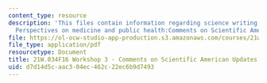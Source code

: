 ```yaml
---
content_type: resource
description: 'This files contain information regarding science writing and new media:
  Perspectives on medicine and public health:Comments on Scientific American Updates.'
file: https://ol-ocw-studio-app-production.s3.amazonaws.com/courses/21w-034-science-writing-and-new-media-perspectives-on-medicine-and-public-health-fall-2016/d7d14d5caac304ec462c22ec6b9d7493_MIT21W_034F16_Workshop3.pdf
file_type: application/pdf
resourcetype: Document
title: 21W.034F16 Workshop 3 - Comments on Scientific American Updates
uid: d7d14d5c-aac3-04ec-462c-22ec6b9d7493
---
```

